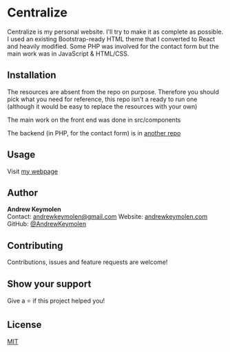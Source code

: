 # Centralize

Centralize is my personal website. I'll try to make it as complete as possible.  I used an existing Bootstrap-ready HTML theme that I converted to React and heavily modified. Some PHP was involved for the contact form but the main work was in JavaScript & HTML/CSS.

## Installation

The resources are absent from the repo on purpose. Therefore you should pick what you need for reference, this repo isn't a ready to run one (although it would be easy to replace the resources with your own)

The main work on the front end was done in src/components

The backend (in PHP, for the contact form) is in [another repo](https://github.com/AndrewKeymolen/Centralize-Contact-Form)

## Usage

Visit [my webpage](https://keyman.space/)

## Author

<b>Andrew Keymolen</b>  
Contact: andrewkeymolen@gmail.com
Website: [andrewkeymolen.com](https://keyman.space/)
GitHub: [@AndrewKeymolen](https://github.com/AndrewKeymolen)

## Contributing

Contributions, issues and feature requests are welcome!

## Show your support

Give a ⭐ if this project helped you!

## License

[MIT](https://choosealicense.com/licenses/mit/)
